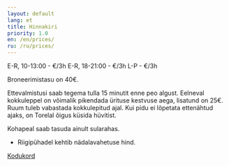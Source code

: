 ```yaml
---
layout: default
lang: et
title: Hinnakiri
priority: 1.0
en: /en/prices/
ru: /ru/prices/
---
```

E-R, 10-13:00 - €/3h
E-R, 18-21:00 - €/3h
L-P - €/3h

Broneerimistasu on 40€.

Ettevalmistusi saab tegema tulla 15 minutit enne peo algust. 
Eelneval kokkuleppel on võimalik pikendada ürituse kestvuse aega, lisatund on 25€.
Ruum tuleb vabastada kokkulepitud ajal. Kui pidu ei lõpetata ettenähtud ajaks, on Torelal õigus küsida hüvitist.

Kohapeal saab tasuda ainult sularahas.

* Riigipühadel kehtib nädalavahetuse hind.

[Kodukord](/kodukord/)
